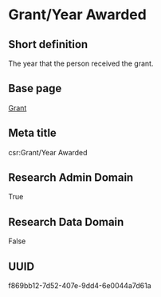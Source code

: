 # Grant/Year Awarded
## Short definition
The year that the person received the grant.
## Base page
[Grant](../../Objects/Grant.md)
## Meta title
csr:Grant/Year Awarded
## Research Admin Domain
True
## Research Data Domain
False
## UUID
f869bb12-7d52-407e-9dd4-6e0044a7d61a
